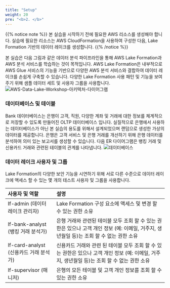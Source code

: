```yaml
---
title: "Setup"
weight: 20
pre: "<b>2. </b>"
---
```


{{% notice note %}}
본 실습을 시작하기 전에 필요한 AWS 리소스를 생성해야 합니다. 실습에 필요한 리소스는 AWS CloudFormation을 사용하여 구성한 다음, Lake Formation 기반의 데이터 레이크를 생성합니다.
{{% /notice %}}

본 실습은 다음 그림과 같은 데이터 분석 파이프라인을 통해 AWS Lake Formation과 AWS 분석 서비스를 학습하는 것이 목적입니다. AWS Lake Formation은 내부적으로 AWS Glue 서비스의 기능을 기반으로 다양한 AWS 분석 서비스와 결합하여 데이터 레이크를 손쉽게 구축할 수 있습니다. 다양한 Lake Formation 사용 패턴 및 기능을 보여주기 위해 샘플 데이터 세트 및 사용자 그룹을 사용합니다.
![AWS-Data-Lake-Workshop-아키텍처-다이어그램](/images/aws-datalake-workshop-dg.png)

### 데이터베이스 및 테이블
Bank 데이터베이스는 은행이 고객, 직원, 다양한 계좌 및 거래에 대한 정보를 체계적으로 저장할 수 있도록 만들어진 OLTP 데이터베이스 입니다. 실질적으로 은행에서 사용하는 데이터베이스가 아닌 본 실습의 용도를 위해서 설계되었으며 랜덤으로 생성한 가상의 데이터를 제공합니다. 은행은 고객 서비스 및 은행 거래를 개선하기 위해 은행 데이터를 분석하여 의미 있는 보고서를 생성할 수 있습니다. 다음 ER 다이어그램은 뱅킹 거래 및 신용카드 거래와 관련된 테이블의 관계를 나타냅니다. 
![데이터베이스](/images/database_table.png)

### 데이터 레이크 사용자 및 그룹
Lake Formation의 다양한 보안 기능을 시연하기 위해 서로 다른 수준으로 데이터 레이크에 액세스 할 수 있는 몇 개의 테스트 사용자 및 그룹을 사용합니다.

| 사용자 및 역할 | 설명|
|:---|:---|
| If-admin (데이터 레이크 관리자) | Lake Formation 구성 요소에 액세스 및 변경 할 수 있는 권한 소유 |
| lf-bank-analyst (뱅킹 거래 분석가) | 은행 거래와 관련된 테이블 모두 조회 할 수 있는 권한은 있으나 고객 개인 정보 (예: 이메일, 거주지, 생년월일 등)는 조회 할 수 없는 권한 소유 |
| lf-card-analyst (신용카드 거래 분석가) | 신용카드 거래와 관련 된 테이블 모두 조회 할 수 있는 권한은 있으나 고객 개인 정보 (예: 이메일, 거주지, 생년월일 등)는 조회 할 수 없는 권한 소유 |
| lf-supervisor (매니저) | 은행의 모든 테이블 및 고객 개인 정보를 조회 할 수 있는 권한 소유 |
